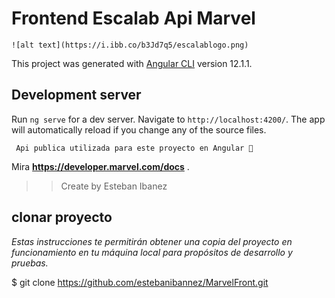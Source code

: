 # Frontend Escalab Api Marvel
```
![alt text](https://i.ibb.co/b3Jd7q5/escalablogo.png)
```
This project was generated with [Angular CLI](https://github.com/angular/angular-cli) version 12.1.1.

## Development server

Run `ng serve` for a dev server. Navigate to `http://localhost:4200/`. The app will automatically reload if you change any of the source files.

```
 Api publica utilizada para este proyecto en Angular 🚀
```
Mira **https://developer.marvel.com/docs** .


>> Create by Esteban Ibanez

## clonar proyecto 
_Estas instrucciones te permitirán obtener una copia del proyecto en funcionamiento en tu máquina local para propósitos de desarrollo y pruebas._

$ git clone https://github.com/estebanibannez/MarvelFront.git
